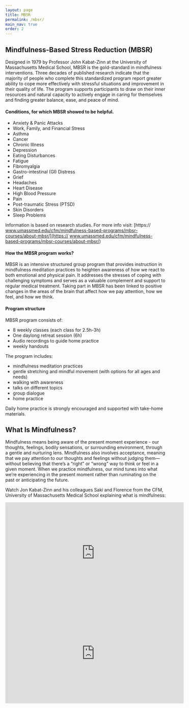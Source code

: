 ```yaml
---
layout: page
title: MBSR
permalink: /mbsr/
main_nav: true
order: 2
---
```



## Mindfulness-Based Stress Reduction (MBSR)

Designed in 1979 by Professor John Kabat-Zinn at the University of Massachusetts Medical School, MBSR is the gold-standard in mindfulness interventions. Three decades of published research indicate that the majority of people who complete this standardized program report greater ability to cope more effectively with stressful situations and improvement in their quality of life. The program supports participants to draw on their inner resources and natural capacity to actively engage in caring for themselves and finding greater balance, ease, and peace of mind.

#### Conditions, for which MBSR showed to be helpful.
* Anxiety & Panic Attacks
* Work, Family, and Financial Stress
* Asthma
* Cancer
* Chronic Illness
* Depression
* Eating Disturbances
* Fatigue
* Fibromyalgia
* Gastro-intestinal (GI) Distress
* Grief
* Headaches
* Heart Disease
* High Blood Pressure
* Pain
* Post-traumatic Stress (PTSD)
* Skin Disorders
* Sleep Problems

Information is based on research studies. For more info visit:
[https://
www.umassmed.edu/cfm/mindfulness-based-programs/mbsr-courses/about-mbsr/](https://
www.umassmed.edu/cfm/mindfulness-based-programs/mbsr-courses/about-mbsr/)

#### How the MBSR program works?
MBSR is an intensive structured group program that provides instruction in
mindfulness meditation practices to heighten awareness of how we react to both
emotional and physical pain. It addresses the stresses of coping with challenging
symptoms and serves as a valuable complement and support to regular medical
treatment. Taking part in MBSR has been linked to positive changes in the areas of
the brain that affect how we pay attention, how we feel, and how we think.

#### Program structure
MBSR program consists of:
- 8 weekly classes (each class for 2.5h-3h) 
- One daylong retreat session (6h)
- Audio recordings to guide home practice
- weekly handouts
 
The program includes: 
- mindfulness meditation practices
- gentle stretching and mindful movement (with options for all ages and needs)
- walking with awareness
- talks on different topics
- group dialogue
- home practice

Daily home practice is strongly encouraged and supported with take-home materials.


## What Is Mindfulness?

Mindfulness means being aware of the present moment experience - our thoughts, feelings, bodily sensations, or surrounding environment, through a gentle and nurturing lens. Mindfulness also involves acceptance, meaning that we pay attention to our thoughts and feelings without judging them—without believing that there’s a “right” or “wrong” way to think or feel in a given moment. When we practice mindfulness, our mind tunes into what we’re experiencing in the present moment rather than ruminating on the past or anticipating the future.

Watch Jon Kabat-Zinn and his colleagues Saki and Florence from the CFM, University of Massachusetts Medical School explaining what is mindfulness:

<iframe width="560" height="315" src="https://www.youtube.com/embed/WGUWt4TjBKE?rel=0" frameborder="0" allow="autoplay; encrypted-media" allowfullscreen></iframe>

<iframe width="560" height="315" src="https://www.youtube.com/embed/HmEo6RI4Wvs?rel=0&amp;start=6" frameborder="0" allow="autoplay; encrypted-media" allowfullscreen></iframe>

